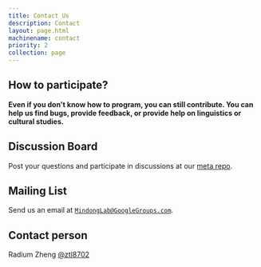 ```yaml
---
title: Contact Us
description: Contact
layout: page.html
machinename: contact
priority: 2
collection: page
---
```


## How to participate?

**Even if you don't know how to program, you can still contribute. You can help us find bugs, provide feedback, or provide help on linguistics or cultural studies.**

## Discussion Board
Post your questions and participate in discussions at our [meta repo](https://github.com/MindongLab/meta).

## Mailing List
Send us an email at [`MindongLab@GoogleGroups.com`](mailto:mindonglab@googlegroups.com).

## Contact person
Radium Zheng [@ztl8702](https://github.com/ztl8702)
